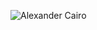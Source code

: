 ![Alexander Cairo](https://github.com/AlexCairo/plantilla-web-app/assets/110007148/8bf4252f-15ad-415f-8eff-aa9af956a182)